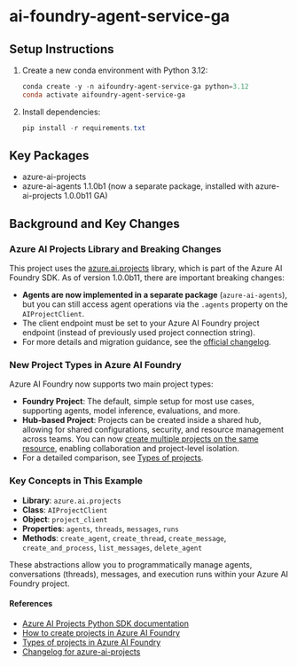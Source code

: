 # ai-foundry-agent-service-ga

## Setup Instructions

1. Create a new conda environment with Python 3.12:
   ```powershell
   conda create -y -n aifoundry-agent-service-ga python=3.12
   conda activate aifoundry-agent-service-ga
   ```
2. Install dependencies:
   ```powershell
   pip install -r requirements.txt
   ```

## Key Packages
- azure-ai-projects
- azure-ai-agents 1.1.0b1 (now a separate package, installed with azure-ai-projects 1.0.0b11 GA)

## Background and Key Changes

### Azure AI Projects Library and Breaking Changes

This project uses the [azure.ai.projects](https://learn.microsoft.com/en-us/python/api/overview/azure/ai-projects-readme?view=azure-python-preview) library, which is part of the Azure AI Foundry SDK. As of version 1.0.0b11, there are important breaking changes:
- **Agents are now implemented in a separate package** (`azure-ai-agents`), but you can still access agent operations via the `.agents` property on the `AIProjectClient`.
- The client endpoint must be set to your Azure AI Foundry project endpoint (instead of previously used project connection string).
- For more details and migration guidance, see the [official changelog](https://github.com/Azure/azure-sdk-for-python/blob/azure-ai-projects_1.0.0b11/sdk/ai/azure-ai-projects/CHANGELOG.md).

### New Project Types in Azure AI Foundry

Azure AI Foundry now supports two main project types:
- **Foundry Project**: The default, simple setup for most use cases, supporting agents, model inference, evaluations, and more.
- **Hub-based Project**: Projects can be created inside a shared hub, allowing for shared configurations, security, and resource management across teams. You can now [create multiple projects on the same resource](https://learn.microsoft.com/en-us/azure/ai-foundry/how-to/create-projects?tabs=ai-foundry&pivots=fdp-project#create-multiple-projects-on-the-same-resource), enabling collaboration and project-level isolation.
- For a detailed comparison, see [Types of projects](https://learn.microsoft.com/en-us/azure/ai-foundry/what-is-azure-ai-foundry#project-types).

### Key Concepts in This Example
- **Library**: `azure.ai.projects`
- **Class**: `AIProjectClient`
- **Object**: `project_client`
- **Properties**: `agents`, `threads`, `messages`, `runs`
- **Methods**: `create_agent`, `create_thread`, `create_message`, `create_and_process`, `list_messages`, `delete_agent`

These abstractions allow you to programmatically manage agents, conversations (threads), messages, and execution runs within your Azure AI Foundry project.

#### References
- [Azure AI Projects Python SDK documentation](https://learn.microsoft.com/en-us/python/api/overview/azure/ai-projects-readme?view=azure-python-preview)
- [How to create projects in Azure AI Foundry](https://learn.microsoft.com/en-us/azure/ai-foundry/how-to/create-projects?tabs=ai-foundry&pivots=fdp-project#create-multiple-projects-on-the-same-resource)
- [Types of projects in Azure AI Foundry](https://learn.microsoft.com/en-us/azure/ai-foundry/what-is-azure-ai-foundry#project-types)
- [Changelog for azure-ai-projects](https://github.com/Azure/azure-sdk-for-python/blob/azure-ai-projects_1.0.0b11/sdk/ai/azure-ai-projects/CHANGELOG.md)